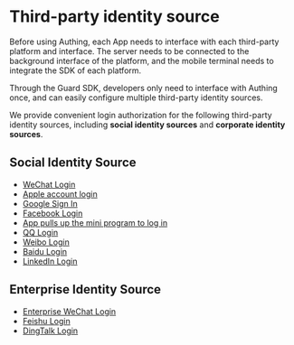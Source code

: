 # Third-party identity source

<LastUpdated/>

Before using Authing, each App needs to interface with each third-party platform and interface. The server needs to be connected to the background interface of the platform, and the mobile terminal needs to integrate the SDK of each platform.

Through the Guard SDK, developers only need to interface with Authing once, and can easily configure multiple third-party identity sources.

We provide convenient login authorization for the following third-party identity sources, including **social identity sources** and **corporate identity sources**.

## Social Identity Source
- [WeChat Login](./wechat.md)
- [Apple account login](./apple.md)
- [Google Sign In](./google.md)
- [Facebook Login](./facebook.md)
- [App pulls up the mini program to log in](./miniprogram.md)
- [QQ Login](./tencent.md)
- [Weibo Login](./weibo.md)
- [Baidu Login](./baidu.md)
- [LinkedIn Login](./linkedin.md)

## Enterprise Identity Source
- [Enterprise WeChat Login](./wecom.md)
- [Feishu Login](./lark.md)
- [DingTalk Login](./dingtalk.md)